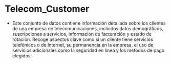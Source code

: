 # Telecom_Customer

- Este conjunto de datos contiene información detallada sobre los clientes de una empresa de telecomunicaciones, incluidos datos demográficos, suscripciones a servicios, información de facturación y estado de rotación. Recoge aspectos clave como si un cliente tiene servicios telefónicos o de Internet, su permanencia en la empresa, el uso de servicios adicionales como la seguridad en línea y los métodos de pago elegidos.
